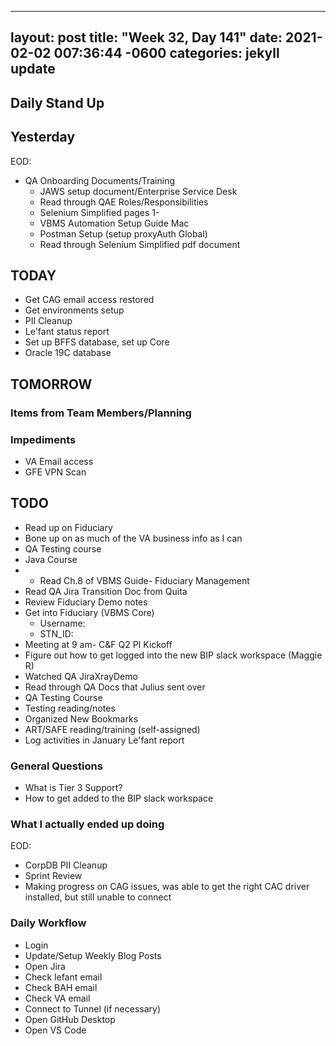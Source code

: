 
---
layout: post
title:  "Week 32, Day 141"
date:   2021-02-02 007:36:44 -0600
categories: jekyll update
---

## Daily Stand Up
## Yesterday
EOD:
* QA Onboarding Documents/Training
  * JAWS setup document/Enterprise Service Desk
  * Read through QAE Roles/Responsibilities
  * Selenium Simplified pages 1-
  * VBMS Automation Setup Guide Mac
  * Postman Setup (setup proxyAuth Global)
  * Read through Selenium Simplified pdf document

## TODAY
* Get CAG email access restored
* Get environments setup
* PII Cleanup
* Le'fant status report
* Set up BFFS database, set up Core
* Oracle 19C database

## TOMORROW

### Items from Team Members/Planning

### Impediments
* VA Email access
* GFE VPN Scan

## TODO
* Read up on Fiduciary
* Bone up on as much of the VA business info as I can
* QA Testing course
* Java Course
* * Read Ch.8 of VBMS Guide- Fiduciary Management
* Read QA Jira Transition Doc from Quita
* Review Fiduciary Demo notes
* Get into Fiduciary (VBMS Core)
  * Username: 
  * STN_ID:
* Meeting at 9 am- C&F Q2 PI Kickoff
* Figure out how to get logged into the new BIP slack workspace (Maggie R)
* Watched QA JiraXrayDemo 
* Read through QA Docs that Julius sent over
* QA Testing Course
* Testing reading/notes
* Organized New Bookmarks
* ART/SAFE reading/training (self-assigned)
* Log activities in January Le'fant report

### General Questions  
  * What is Tier 3 Support?
  * How to get added to the BIP slack workspace

### What I actually ended up doing
EOD:
* CorpDB PII Cleanup
* Sprint Review
* Making progress on CAG issues, was able to get the right CAC driver installed, but still unable to connect

### Daily Workflow
* Login
* Update/Setup Weekly Blog Posts
* Open Jira
* Check lefant email
* Check BAH email
* Check VA email
* Connect to Tunnel (if necessary)
* Open GitHub Desktop
* Open VS Code
